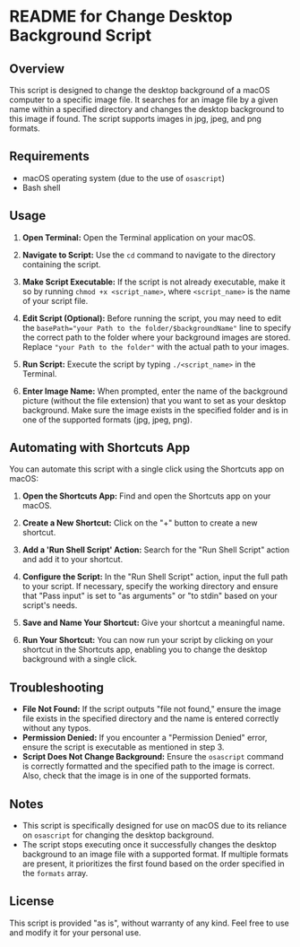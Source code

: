 # README for Change Desktop Background Script

## Overview

This script is designed to change the desktop background of a macOS computer to a specific image file. It searches for an image file by a given name within a specified directory and changes the desktop background to this image if found. The script supports images in jpg, jpeg, and png formats.

## Requirements

- macOS operating system (due to the use of `osascript`)
- Bash shell

## Usage

1. **Open Terminal:** Open the Terminal application on your macOS.

2. **Navigate to Script:** Use the `cd` command to navigate to the directory containing the script.

3. **Make Script Executable:** If the script is not already executable, make it so by running `chmod +x <script_name>`, where `<script_name>` is the name of your script file.

4. **Edit Script (Optional):** Before running the script, you may need to edit the `basePath="your Path to the folder/$backgroundName"` line to specify the correct path to the folder where your background images are stored. Replace `"your Path to the folder"` with the actual path to your images.

5. **Run Script:** Execute the script by typing `./<script_name>` in the Terminal.

6. **Enter Image Name:** When prompted, enter the name of the background picture (without the file extension) that you want to set as your desktop background. Make sure the image exists in the specified folder and is in one of the supported formats (jpg, jpeg, png).

## Automating with Shortcuts App

You can automate this script with a single click using the Shortcuts app on macOS:

1. **Open the Shortcuts App:** Find and open the Shortcuts app on your macOS.

2. **Create a New Shortcut:** Click on the "+" button to create a new shortcut.

3. **Add a 'Run Shell Script' Action:** Search for the "Run Shell Script" action and add it to your shortcut.

4. **Configure the Script:** In the "Run Shell Script" action, input the full path to your script. If necessary, specify the working directory and ensure that "Pass input" is set to "as arguments" or "to stdin" based on your script's needs.

5. **Save and Name Your Shortcut:** Give your shortcut a meaningful name.

6. **Run Your Shortcut:** You can now run your script by clicking on your shortcut in the Shortcuts app, enabling you to change the desktop background with a single click.

## Troubleshooting

- **File Not Found:** If the script outputs "file not found," ensure the image file exists in the specified directory and the name is entered correctly without any typos.
- **Permission Denied:** If you encounter a "Permission Denied" error, ensure the script is executable as mentioned in step 3.
- **Script Does Not Change Background:** Ensure the `osascript` command is correctly formatted and the specified path to the image is correct. Also, check that the image is in one of the supported formats.

## Notes

- This script is specifically designed for use on macOS due to its reliance on `osascript` for changing the desktop background.
- The script stops executing once it successfully changes the desktop background to an image file with a supported format. If multiple formats are present, it prioritizes the first found based on the order specified in the `formats` array.

## License

This script is provided "as is", without warranty of any kind. Feel free to use and modify it for your personal use.
